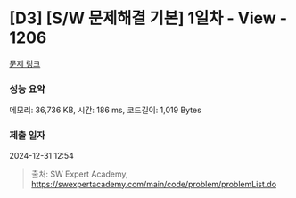 # [D3] [S/W 문제해결 기본] 1일차 - View - 1206 

[문제 링크](https://swexpertacademy.com/main/code/problem/problemDetail.do?contestProbId=AV134DPqAA8CFAYh) 

### 성능 요약

메모리: 36,736 KB, 시간: 186 ms, 코드길이: 1,019 Bytes

### 제출 일자

2024-12-31 12:54



> 출처: SW Expert Academy, https://swexpertacademy.com/main/code/problem/problemList.do